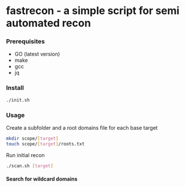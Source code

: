 # fastrecon - a simple script for semi automated recon 

### Prerequisites
- GO (latest version)
- make
- gcc
- jq

### Install
```bash
./init.sh
```

### Usage
Create a subfolder and a root domains file for each base target

```bash
mkdir scope/[target]
touch scope/[target]/roots.txt
```

Run initial recon
```bash
./scan.sh [target]
```

####  Search for wildcard domains
